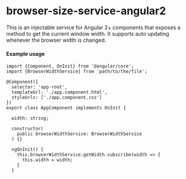 # browser-size-service-angular2


This is an injectable service for Angular 2+ components that exposes a method to get the current window width. It supports auto updating whenever the browser width is changed.

#### Example usage
```
import {Component, OnInit} from '@angular/core';
import {BrowserWidthService} from 'path/to/the/file';

@Component({
  selector: 'app-root',
  templateUrl: './app.component.html',
  styleUrls: ['./app.component.css']
})
export class AppComponent implements OnInit {

  width: string;
  
  constructor(
    public browserWidthService: BrowserWidthService
  ) {}
  
  ngOnInit() {
    this.browserWidthService.getWidth.subscribe(width => {
      this.width = width;
    }
  }
